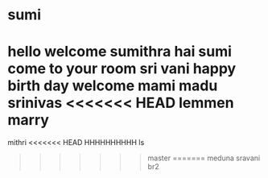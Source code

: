 # sumi
hello welcome sumithra
hai sumi come to your room
sri vani
happy birth day
welcome mami
madu
srinivas
<<<<<<< HEAD
lemmen
marry
=======
mithri
<<<<<<< HEAD
HHHHHHHHHH
ls

>>>>>>> master
=======
meduna
sravani
>>>>>>> br2
